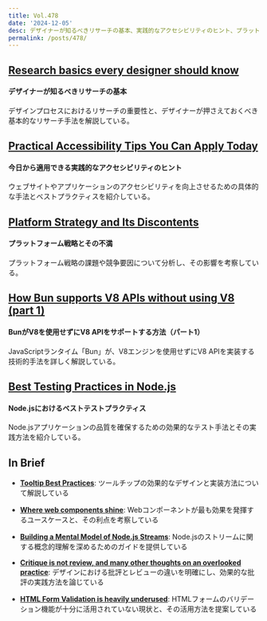 ```yaml
---
title: Vol.478
date: '2024-12-05'
desc: デザイナーが知るべきリサーチの基本、実践的なアクセシビリティのヒント、プラットフォーム戦略の不満、ほか計10リンク
permalink: /posts/478/
---
```


## [Research basics every designer should know](https://adobe.design/stories/leading-design/research-basics-every-designer-should-know)
#### デザイナーが知るべきリサーチの基本

デザインプロセスにおけるリサーチの重要性と、デザイナーが押さえておくべき基本的なリサーチ手法を解説している。

## [Practical Accessibility Tips You Can Apply Today](https://piccalil.li/blog/practical-accessibility-tips-you-can-apply-today/)
#### 今日から適用できる実践的なアクセシビリティのヒント

ウェブサイトやアプリケーションのアクセシビリティを向上させるための具体的な手法とベストプラクティスを紹介している。

## [Platform Strategy and Its Discontents](https://infrequently.org/2024/10/platforms-are-competitions/)
#### プラットフォーム戦略とその不満

プラットフォーム戦略の課題や競争要因について分析し、その影響を考察している。

## [How Bun supports V8 APIs without using V8 (part 1)](https://bun.sh/blog/how-bun-supports-v8-apis-without-using-v8-part-1)
#### BunがV8を使用せずにV8 APIをサポートする方法（パート1）

JavaScriptランタイム「Bun」が、V8エンジンを使用せずにV8 APIを実装する技術的手法を詳しく解説している。

## [Best Testing Practices in Node.js](https://blog.appsignal.com/2024/10/16/best-testing-practices-in-nodejs.html)
#### Node.jsにおけるベストテストプラクティス

Node.jsアプリケーションの品質を確保するための効果的なテスト手法とその実践方法を紹介している。

## In Brief

- **[Tooltip Best Practices](https://css-tricks.com/tooltip-best-practices/)**: ツールチップの効果的なデザインと実装方法について解説している

- **[Where web components shine](https://daverupert.com/2024/10/super-web-components-sunshine/)**: Webコンポーネントが最も効果を発揮するユースケースと、その利点を考察している

- **[Building a Mental Model of Node.js Streams](https://pavel-romanov.com/building-a-mental-model-of-nodejs-streams)**: Node.jsのストリームに関する概念的理解を深めるためのガイドを提供している

- **[Critique is not review, and many other thoughts on an overlooked practice](https://www.petermerholz.com/blog/critique-is-not-review-and-many-other-thoughts-on-an-overlooked-practice/)**: デザインにおける批評とレビューの違いを明確にし、効果的な批評の実践方法を論じている

- **[HTML Form Validation is heavily underused](https://expressionstatement.com/html-form-validation-is-heavily-underused)**: HTMLフォームのバリデーション機能が十分に活用されていない現状と、その活用方法を提案している
